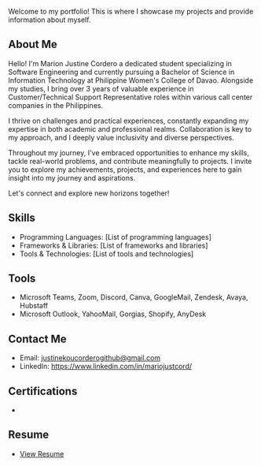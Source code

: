 Welcome to my portfolio! This is where I showcase my projects and provide information about myself.

## About Me

Hello! I'm Marion Justine Cordero a dedicated student specializing in Software Engineering and currently pursuing a Bachelor of Science in Information Technology at Philippine Women's College of Davao. Alongside my studies, I bring over 3 years of valuable experience in Customer/Technical Support Representative roles within various call center companies in the Philippines.

I thrive on challenges and practical experiences, constantly expanding my expertise in both academic and professional realms. Collaboration is key to my approach, and I deeply value inclusivity and diverse perspectives.

Throughout my journey, I've embraced opportunities to enhance my skills, tackle real-world problems, and contribute meaningfully to projects. I invite you to explore my achievements, projects, and experiences here to gain insight into my journey and aspirations.

Let's connect and explore new horizons together!

## Skills

- Programming Languages: [List of programming languages]
- Frameworks & Libraries: [List of frameworks and libraries]
- Tools & Technologies: [List of tools and technologies]

## Tools

- Microsoft Teams, Zoom, Discord, Canva, GoogleMail, Zendesk, Avaya, Hubstaff
- Microsoft Outlook, YahooMail, Gorgias, Shopify, AnyDesk

## Contact Me

- Email: justinekoucorderogithub@gmail.com
- LinkedIn: https://www.linkedin.com/in/mariojustcord/

## Certifications
-

## Resume

- <a href="https://github.com/Justinekou143/Justinekou143.github.io/blob/4f06fee9850dc04fa7d7bb37c810c1283ba156c3/resume%20test.pdf" target="_blank">View Resume</a>

